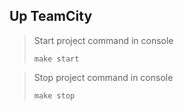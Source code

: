 ## Up TeamCity

>Start project command in console
>
> `make start`

>Stop project command in console
>
> `make stop`
